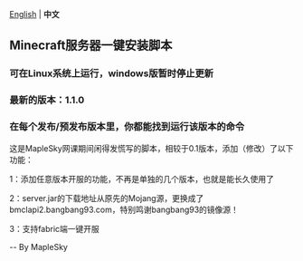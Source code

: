 [English](readme.md) | **中文**
## Minecraft服务器一键安装脚本
### 可在Linux系统上运行，windows版暂时停止更新
### 最新的版本：1.1.0
### 在每个发布/预发布版本里，你都能找到运行该版本的命令
这是MapleSky网课期间闲得发慌写的脚本，相较于0.1版本，添加（修改）了以下功能：

1：添加任意版本开服的功能，不再是单独的几个版本，也就是能长久使用了

2：server.jar的下载地址从原先的Mojang源，更换成了bmclapi2.bangbang93.com，特别鸣谢bangbang93的镜像源！

3：支持fabric端一键开服

-- By MapleSky
